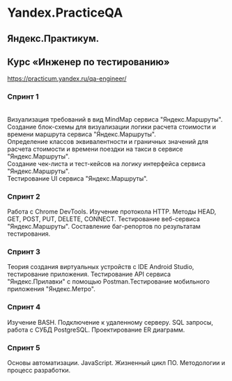 # Yandex.PracticeQA
## Яндекс.Практикум. 
## Курс «Инженер по тестированию»
https://practicum.yandex.ru/qa-engineer/ 

### Спринт 1
<br /> Визуализация требований в вид MindMap сервиса "Яндекс.Маршруты". 
<br /> Создание блок-схемы для визуализации логики расчета стоимости и времени маршрута сервиса "Яндекс.Маршруты". 
<br /> Определение классов эквивалентности и граничных значений для расчета стоимости и времени поездки на такси в сервисе "Яндекс.Маршруты".
<br /> Создание чек-листа и тест-кейсов на логику интерфейса сервиса "Яндекс.Маршруты".
<br /> Тестирование UI сервиса "Яндекс.Маршруты".

### Спринт 2
Работа с Chrome DevTools. Изучение протокола HTTP. Методы HEAD, GET, POST, PUT, DELETE, CONNECT. Тестирование веб-сервиса "Яндекс.Маршруты". Составление баг-репортов по результатам тестирования.

### Спринт 3
Теория создания виртуальных устройств с IDE Android Studio, тестирование приложения. Тестирование API сервиса "Яндекс.Прилавки" с помощью Postman.Тестирование мобильного приложения "Яндекс.Метро".

### Спринт 4
Изучение BASH. Подключение к удаленному серверу. SQL запросы, работа с СУБД PostgreSQL. Проектирование ER диаграмм.

### Спринт 5
Основы автоматизации. JavaScript. Жизненный цикл ПО. Методологии и процесс разработки.
